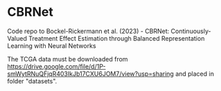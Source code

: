 # CBRNet
Code repo to Bockel-Rickermann et al. (2023) - CBRNet: Continuously-Valued Treatment Effect Estimation through Balanced Representation Learning with Neural Networks

The TCGA data must be downloaded from https://drive.google.com/file/d/1P-smWytRNuQFjqR403IkJb17CXU6JOM7/view?usp=sharing and placed in folder "datasets".
